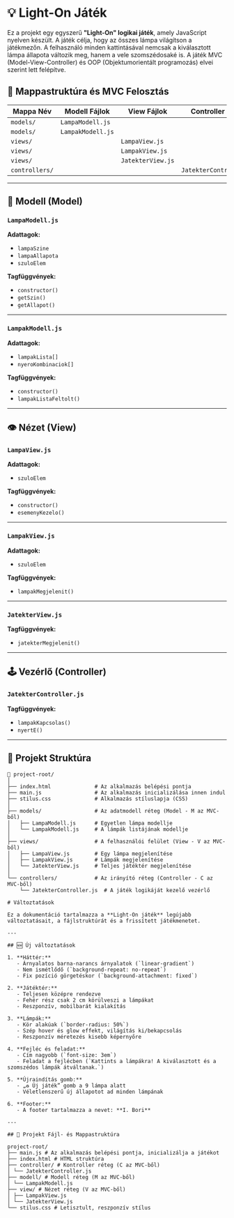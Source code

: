 # 💡 Light-On Játék

Ez a projekt egy egyszerű **"Light-On" logikai játék**, amely JavaScript nyelven készült. A játék célja, hogy az összes lámpa világítson a játékmezőn. A felhasználó minden kattintásával nemcsak a kiválasztott lámpa állapota változik meg, hanem a vele szomszédosaké is. A játék MVC (Model-View-Controller) és OOP (Objektumorientált programozás) elvei szerint lett felépítve.

## 📁 Mappastruktúra és MVC Felosztás

| Mappa Név | Modell Fájlok         | View Fájlok           | Controller Fájlok       |
|-----------|------------------------|------------------------|--------------------------|
| `models/` | `LampaModell.js`       |                        |                          |
| `models/` | `LampakModell.js`      |                        |                          |
| `views/`  |                        | `LampaView.js`         |                          |
| `views/`  |                        | `LampakView.js`        |                          |
| `views/`  |                        | `JatekterView.js`      |                          |
| `controllers/` |                |                        | `JatekterController.js`  |

---

## 🧠 Modell (Model)

### `LampaModell.js`

**Adattagok:**
- `lampaSzine`
- `lampaAllapota`
- `szuloElem`

**Tagfüggvények:**
- `constructor()`
- `getSzin()`
- `getAllapot()`

---

### `LampakModell.js`

**Adattagok:**
- `lampakLista[]`
- `nyeroKombinaciok[]`

**Tagfüggvények:**
- `constructor()`
- `lampakListaFeltolt()`

---

## 👁️ Nézet (View)

### `LampaView.js`

**Adattagok:**
- `szuloElem`

**Tagfüggvények:**
- `constructor()`
- `esemenyKezelo()`

---

### `LampakView.js`

**Adattagok:**
- `szuloElem`

**Tagfüggvények:**
- `lampakMegjelenit()`

---

### `JatekterView.js`

**Tagfüggvények:**
- `jatekterMegjelenit()`

---

## 🕹️ Vezérlő (Controller)

### `JatekterController.js`

**Tagfüggvények:**
- `lampakKapcsolas()`
- `nyertE()`

---
## 📁 Projekt Struktúra

```plaintext
📁 project-root/
│
├── index.html              # Az alkalmazás belépési pontja
├── main.js                 # Az alkalmazás inicializálása innen indul
├── stilus.css              # Alkalmazás stíluslapja (CSS)
│
├── models/                 # Az adatmodell réteg (Model - M az MVC-ből)
│   ├── LampaModell.js      # Egyetlen lámpa modellje
│   └── LampakModell.js     # A lámpák listájának modellje
│
├── views/                  # A felhasználói felület (View - V az MVC-ből)
│   ├── LampaView.js        # Egy lámpa megjelenítése
│   ├── LampakView.js       # Lámpák megjelenítése
│   └── JatekterView.js     # Teljes játéktér megjelenítése
│
└── controllers/            # Az irányító réteg (Controller - C az MVC-ből)
    └── JatekterController.js  # A játék logikáját kezelő vezérlő

# Változtatások

Ez a dokumentáció tartalmazza a **Light-On játék** legújabb változtatásait, a fájlstruktúrát és a frissített játékmenetet.

---

## 🆕 Új változtatások

1. **Háttér:**
   - Árnyalatos barna-narancs árnyalatok (`linear-gradient`)
   - Nem ismétlődő (`background-repeat: no-repeat`)
   - Fix pozíció görgetéskor (`background-attachment: fixed`)

2. **Játéktér:**
   - Teljesen középre rendezve
   - Fehér rész csak 2 cm körülveszi a lámpákat
   - Reszponzív, mobilbarát kialakítás

3. **Lámpák:**
   - Kör alakúak (`border-radius: 50%`)
   - Szép hover és glow effekt, világítás ki/bekapcsolás
   - Reszponzív méretezés kisebb képernyőre

4. **Fejléc és feladat:**
   - Cím nagyobb (`font-size: 3em`)
   - Feladat a fejlécben (`Kattints a lámpákra! A kiválasztott és a szomszédos lámpák átváltanak.`)

5. **Újraindítás gomb:**
   - „♻️ Új játék” gomb a 9 lámpa alatt
   - Véletlenszerű új állapotot ad minden lámpának

6. **Footer:**
   - A footer tartalmazza a nevet: **I. Bori**

---

## 📁 Projekt Fájl- és Mappastruktúra

project-root/
├── main.js # Az alkalmazás belépési pontja, inicializálja a játékot
├── index.html # HTML struktúra
├── controller/ # Kontroller réteg (C az MVC-ből)
│ └── JatekterController.js
├── modell/ # Modell réteg (M az MVC-ből)
│ └── LampakModell.js
├── view/ # Nézet réteg (V az MVC-ből)
│ ├── LampakView.js
│ └── JatekterView.js
└── stilus.css # Letisztult, reszponzív stílus

